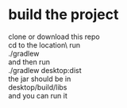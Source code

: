 # build the project 
clone or download this repo\
cd to the location\ 
run\
./gradlew\
and then run\
./gradlew desktop:dist\
the jar should be in\
desktop/build/libs\
and you can run it
